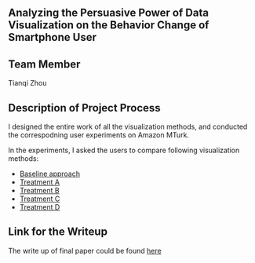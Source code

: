 ## Analyzing the Persuasive Power of Data Visualization on the Behavior Change of Smartphone User

## Team Member 
Tianqi Zhou

## Description of Project Process
I designed the entire work of all the visualization methods, and conducted the correspodning user experiments on Amazon MTurk. 

In the experiments, I asked the users to compare following visualization methods:
- [Baseline approach](https://github.mit.edu/pages/6894-sp20/FP-DV_for_BehaviorChange/baseline/)
- [Treatment A](https://github.mit.edu/pages/6894-sp20/FP-DV_for_BehaviorChange/treatmenta/)
- [Treatment B](https://github.mit.edu/pages/6894-sp20/FP-DV_for_BehaviorChange/treatmentb/)
- [Treatment C](https://github.mit.edu/pages/6894-sp20/FP-DV_for_BehaviorChange/treatmentc/)
- [Treatment D](https://github.mit.edu/pages/6894-sp20/FP-DV_for_BehaviorChange/treatmentd/)

## Link for the Writeup

The write up of final paper could be found [here](https://drive.google.com/file/d/1wsFGfLsW6QtTpy8cg-8PJzZrhO8ZAo63/view?usp=sharing) 

